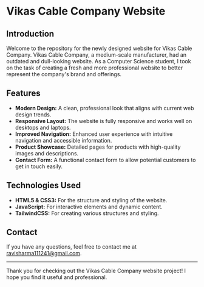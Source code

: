 # Vikas Cable Company Website

## Introduction

Welcome to the repository for the newly designed website for Vikas Cable Company. Vikas Cable Company, a medium-scale manufacturer, had an outdated and dull-looking website. As a Computer Science student, I took on the task of creating a fresh and more professional website to better represent the company's brand and offerings.

## Features

- **Modern Design:** A clean, professional look that aligns with current web design trends.
- **Responsive Layout:** The website is fully responsive and works well on desktops and laptops.
- **Improved Navigation:** Enhanced user experience with intuitive navigation and accessible information.
- **Product Showcase:** Detailed pages for products with high-quality images and descriptions.
- **Contact Form:** A functional contact form to allow potential customers to get in touch easily.

## Technologies Used

- **HTML5 & CSS3:** For the structure and styling of the website.
- **JavaScript:** For interactive elements and dynamic content.
- **TailwindCSS:** For creating various structures and styling.

## Contact

If you have any questions, feel free to contact me at [ravisharma111241@gmail.com](mailto:ravisharma111241@gmail.com).

---

Thank you for checking out the Vikas Cable Company website project! I hope you find it useful and professional.
